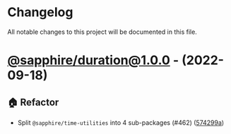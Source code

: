 # Changelog

All notable changes to this project will be documented in this file.

# [@sapphire/duration@1.0.0](https://github.com/sapphiredev/utilities/tree/@sapphire/duration@1.0.0) - (2022-09-18)

## 🏠 Refactor

- Split `@sapphire/time-utilities` into 4 sub-packages (#462) ([574299a](https://github.com/sapphiredev/utilities/commit/574299a99e658f6500a2a7efa587a0919b2d1313))

